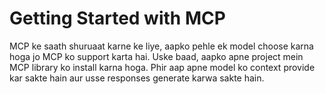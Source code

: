 # Getting Started with MCP

MCP ke saath shuruaat karne ke liye, aapko pehle ek model choose karna hoga jo MCP ko support karta hai. Uske baad, aapko apne project mein MCP library ko install karna hoga. Phir aap apne model ko context provide kar sakte hain aur usse responses generate karwa sakte hain.
